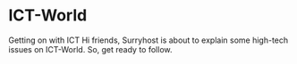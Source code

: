 # ICT-World
Getting on with ICT
Hi friends,
Surryhost is about to explain some high-tech issues on ICT-World. So, get ready to follow.
